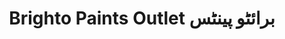 ---
title: "Brighto Paints Outlet برائٹو پینٹس"
url: /karachi/brighto-paints-outlet-bry-ttw-pyntts/
shop: paint
---